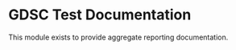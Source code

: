 GDSC Test Documentation
=======================

This module exists to provide aggregate reporting documentation.
